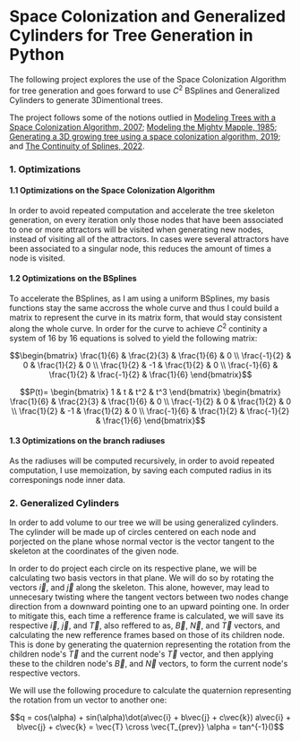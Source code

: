 # Space Colonization and Generalized Cylinders for Tree Generation in Python

The following project explores the use of the Space Colonization Algorithm for tree generation and goes forward to use $C^2$ BSplines and Generalized Cylinders to generate 3Dimentional trees.

The project follows some of the notions outlied in [Modeling Trees with a Space Colonization Algorithm, 2007](http://algorithmicbotany.org/papers/colonization.egwnp2007.large.pdf); [Modeling the Mighty Mapple, 1985](https://courses.cs.duke.edu/fall01/cps124/resources/p305-bloomenthal.pdf); [Generating a 3D growing tree using a space colonization algorithm, 2019](https://ciphrd.com/2019/09/11/generating-a-3d-growing-tree-using-a-space-colonization-algorithm/); and [The Continuity of Splines, 2022](https://www.youtube.com/watch?v=jvPPXbo87ds).

### 1. Optimizations
#### 1.1 Optimizations on the Space Colonization Algorithm
In order to avoid repeated computation and accelerate the tree skeleton generation, on every iteration only those nodes that have been associated to one or more attractors will be visited when generating new nodes, instead of visiting all of the attractors. In cases were several attractors have been associated to a singular node, this reduces the amount of times a node is visited.
#### 1.2 Optimizations on the BSplines
To accelerate the BSplines, as I am using a uniform BSplines, my basis functions stay the same accross the whole curve and thus I could build a matrix to represent the curve in its matrix form, that would stay consistent along the whole curve. In order for the curve to achieve $C^2$ continity a system of 16 by 16 equations is solved to yield the following matrix:
```math
\begin{bmatrix}
    \frac{1}{6} & \frac{2}{3} & \frac{1}{6} & 0 \\
    \frac{-1}{2} & 0 & \frac{1}{2} & 0 \\
    \frac{1}{2} & -1 & \frac{1}{2} & 0 \\
    \frac{-1}{6} & \frac{1}{2} & \frac{-1}{2} & \frac{1}{6}
\end{bmatrix}
```
```math
P(t)=
\begin{bmatrix}
    1 & t & t^2 & t^3
\end{bmatrix}
\begin{bmatrix}
    \frac{1}{6} & \frac{2}{3} & \frac{1}{6} & 0 \\
    \frac{-1}{2} & 0 & \frac{1}{2} & 0 \\
    \frac{1}{2} & -1 & \frac{1}{2} & 0 \\
    \frac{-1}{6} & \frac{1}{2} & \frac{-1}{2} & \frac{1}{6}
\end{bmatrix}
```
#### 1.3 Optimizations on the branch radiuses
As the radiuses will be computed recursively, in order to avoid repeated computation, I use memoization, by saving each computed radius in its corresponings node inner data.

### 2. Generalized Cylinders
In order to add volume to our tree we will be using generalized cylinders. The cylinder will be made up of circles centered on each node and porjected on the plane whose normal vector is the vector tangent to the skeleton at the coordinates of the given node.

In order to do project each circle on its respective plane, we will be calculating two basis vectors in that plane. We will do so by rotating the vectors $\vec{i}$, and $\vec{j}$ along the skeleton. This alone, however, may lead to unnecesary twisting where the tangent vectors between two nodes change direction from a downward pointing one to an upward pointing one. In order to mitigate this, each time a refference frame is calculated, we will save its respective $\vec{i}$, $\vec{j}$, and $\vec{T}$, also reffered to as, $\vec{B}$, $\vec{N}$, and $\vec{T}$ vectors, and calculating the new refference frames based on those of its children node. This is done by generating the quaternion representing the rotation from the children node's $\vec{T}$ and the current node's $\vec{T}$ vector, and then applying these to the children node's $\vec{B}$, and $\vec{N}$ vectors, to form the current node's respective vectors.

We will use the following procedure to calculate the quaternion representing the rotation from un vector to another one:
```math
q = cos(\alpha) + sin(\alpha)\dot(a\vec{i} + b\vec{j} + c\vec{k})
a\vec{i} + b\vec{j} + c\vec{k} = \vec{T} \cross \vec{T_{prev}}
\alpha = tan^{-1}()
```
